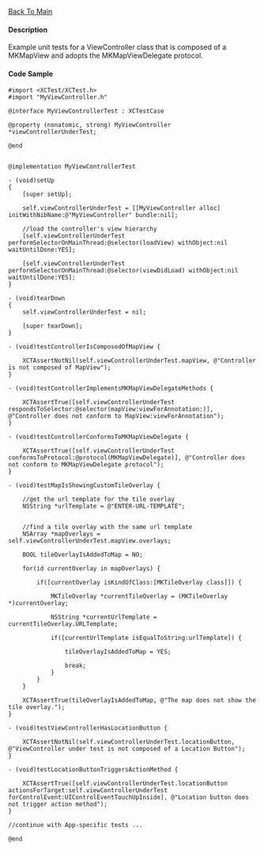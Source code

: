 [Back To Main](https://github.com/ccabanero/ios-unit-testing-patterns)

#### Description
Example unit tests for a ViewController class that is composed of a MKMapView and adopts the MKMapViewDelegate protocol.

#### Code Sample
	#import <XCTest/XCTest.h>
	#import "MyViewController.h"
	
	@interface MyViewControllerTest : XCTestCase
	
	@property (nonatomic, strong) MyViewController *viewControllerUnderTest;
	
	@end
	
	
	@implementation MyViewControllerTest
	
	- (void)setUp
	{
	    [super setUp];
	    
	    self.viewControllerUnderTest = [[MyViewController alloc] initWithNibName:@"MyViewController" bundle:nil];
	    
	    //load the controller's view hierarchy
	    [self.viewControllerUnderTest performSelectorOnMainThread:@selector(loadView) withObject:nil waitUntilDone:YES];
	    
	    [self.viewControllerUnderTest performSelectorOnMainThread:@selector(viewDidLoad) withObject:nil waitUntilDone:YES];
	}
	
	- (void)tearDown
	{
	    self.viewControllerUnderTest = nil;
	    
	    [super tearDown];
	}
	
	- (void)testControllerIsComposedOfMapView {
	    
	    XCTAssertNotNil(self.viewControllerUnderTest.mapView, @"Controller is not composed of MapView");
	}
	
	- (void)testControllerImplementsMKMapViewDelegateMethods {
	    
	    XCTAssertTrue([self.viewControllerUnderTest respondsToSelector:@selector(mapView:viewForAnnotation:)], @"Controller does not conform to MapView:viewForAnnotation");
	}
	
	- (void)testControllerConformsToMKMapViewDelegate {
	    
	    XCTAssertTrue([self.viewControllerUnderTest conformsToProtocol:@protocol(MKMapViewDelegate)], @"Controller does not conform to MKMapViewDelegate protocol");
	}
	
	- (void)testMapIsShowingCustomTileOverlay {
	    
	    //get the url template for the tile overlay
	    NSString *urlTemplate = @"ENTER-URL-TEMPLATE";
	    
	    
	    //find a tile overlay with the same url template
	    NSArray *mapOverlays = self.viewControllerUnderTest.mapView.overlays;
	    
	    BOOL tileOverlayIsAddedToMap = NO;
	    
	    for(id currentOverlay in mapOverlays) {
	        
	        if([currentOverlay isKindOfClass:[MKTileOverlay class]]) {
	            
	            MKTileOverlay *currentTileOverlay = (MKTileOverlay *)currentOverlay;
	            
	            NSString *currentUrlTemplate = currentTileOverlay.URLTemplate;
	            
	            if([currentUrlTemplate isEqualToString:urlTemplate]) {
	                
	                tileOverlayIsAddedToMap = YES;
	                
	                break;
	            }
	        }
	    }
	    
	    XCTAssertTrue(tileOverlayIsAddedToMap, @"The map does not show the tile overlay.");
	}
	
	- (void)testViewControllerHasLocationButton {
	    
	    XCTAssertNotNil(self.viewControllerUnderTest.locationButton, @"ViewController under test is not composed of a Location Button");
	}
	
	- (void)testLocationButtonTriggersActionMethod {
	    
	    XCTAssertTrue([self.viewControllerUnderTest.locationButton actionsForTarget:self.viewControllerUnderTest forControlEvent:UIControlEventTouchUpInside], @"Location button does not trigger action method");
	}
	
	//continue with App-specific tests ...
	
	@end